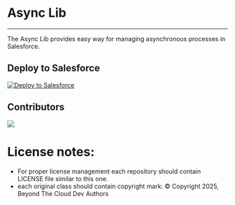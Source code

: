 # Async Lib

---

The Async Lib provides easy way for managing asynchronous processes in Salesforce.

## Deploy to Salesforce

<a href="https://githubsfdeploy.herokuapp.com?owner=beyond-the-cloud-dev&repo=async-lib&ref=main">
  <img alt="Deploy to Salesforce"
       src="https://raw.githubusercontent.com/afawcett/githubsfdeploy/master/deploy.png">
</a>

## Contributors

<a href="https://github.com/beyond-the-cloud-dev/async-lib/graphs/contributors">
  <img src="https://contrib.rocks/image?repo=beyond-the-cloud-dev/async-lib" />
</a>

# License notes:
- For proper license management each repository should contain LICENSE file similar to this one.
- each original class should contain copyright mark: © Copyright 2025, Beyond The Cloud Dev Authors